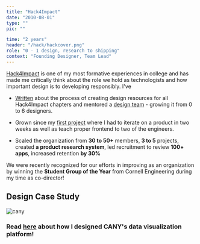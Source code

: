 ```yaml
---
title: "Hack4Impact"
date: "2010-08-01"
type: ""
pic: ""

time: "2 years"
header: "/hack/hackcover.png"
role: "0 - 1 design, research to shipping"
context: "Founding Designer, Team Lead"
---
```


[Hack4Impact](https://cornellh4i.org) is one of my most formative experiences in college and has made me critically think about the role we hold as technologists and how important design is to developing responsibly. I've

- [Written](https://medium.com/hack4impact/reflecting-on-hack4impact-design-as-a-national-director-a5ce7d5dbf63) about the process of creating design resources for all Hack4Impact chapters and mentored a [design team](https://medium.com/cornellh4i) - growing it from 0 to 6 designers.

- Grown since my [first project](https://connie-liu.me/#/habitat) where I had to iterate on a product in two weeks as well as teach proper frontend to two of the engineers.

- Scaled the organization from **30 to 50+** members, **3 to 5** projects, created **a product research system**, led recruitment to review **100+ apps**, increased retention **by 30%**

We were recently recognized for our efforts in improving as an organization by winning the **Student Group of the Year** from Cornell Engineering during my time as co-director!

## Design Case Study

![cany](hack/cany.png)

### Read [here](https://medium.com/cornellh4i/creating-a-visualization-platform-for-prison-complaints-a-design-case-study-55e25e2d327) about how I designed CANY's data visualization platform!
